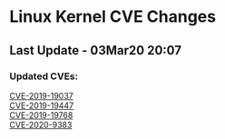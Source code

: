 
# **Linux Kernel CVE Changes**

## Last Update - 03Mar20 20:07

### **Updated CVEs:**

[CVE-2019-19037](cves/CVE-2019-19037)  
[CVE-2019-19447](cves/CVE-2019-19447)  
[CVE-2019-19768](cves/CVE-2019-19768)  
[CVE-2020-9383](cves/CVE-2020-9383)  
